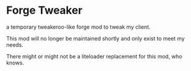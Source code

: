 # Forge Tweaker

a temporary tweakeroo-like forge mod to tweak my client.

This mod will no longer be maintained shortly and only exist to meet my needs.

There might or might not be a liteloader replacement for this mod, who knows.